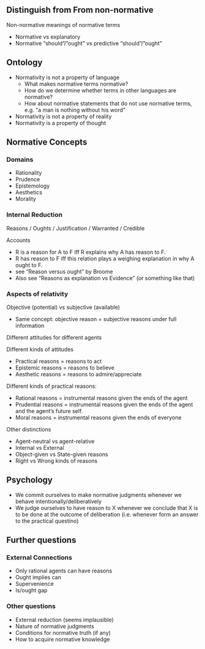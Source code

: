 ## Distinguish from From non-normative

Non-normative meanings of normative terms
* Normative vs explanatory
* Normative “should”/”ought” vs predictive “should”/”ought”

## Ontology

* Normativity is not a property of language
	- What makes normative terms normative?
	- How do we determine whether terms in other languages are normative?
	- How about normative statements that do not use normative terms, e.g. "a man is nothing without his word"
* Normativity is not a property of reality
* Normativity is a property of thought

## Normative Concepts

### Domains

* Rationality
* Prudence
* Epistemology
* Aesthetics
* Morality

### Internal Reduction

Reasons / Oughts / Justification / Warranted / Credible

Accounts
* R is a reason for A to F iff R explains why A has reason to F.
* R has reason to F iff this relation plays a weighing explanation in why A ought to F.
* see “Reason versus ought” by Broome
* Also see “Reasons as explanation vs Evidence” (or something like that)

### Aspects of relativity

Objective (potential) vs subjective (available)
* Same concept: objective reason = subjective reasons under full information

Different attitudes for different agents

Different kinds of attitudes
* Practical reasons = reasons to act
* Epistemic reasons = reasons to believe
* Aesthetic reasons = reasons to admire/appreciate

Different kinds of practical reasons: 
* Rational reasons = instrumental reasons given the ends of the agent
* Prudential reasons = instrumental reasons given the ends of the agent and the agent’s future self.
* Moral reasons = instrumental reasons given the ends of everyone

Other distinctions
* Agent-neutral vs agent-relative
* Internal vs External
* Object-given vs State-given reasons
* Right vs Wrong kinds of reasons

## Psychology

* We commit ourselves to make normative judgments whenever we behave intentionally/deliberatively
* We judge ourselves to have reason to X whenever we conclude that X is to be done at the outcome of deliberation (i.e. whenever form an answer to the practical questino)

## Further questions

### External Connections

* Only rational agents can have reasons
* Ought implies can
* Supervenience
* Is/ought gap

### Other questions

* External reduction (seems implausible)
* Nature of normative judgments
* Conditions for normative truth (if any)
* How to acquire normative knowledge

